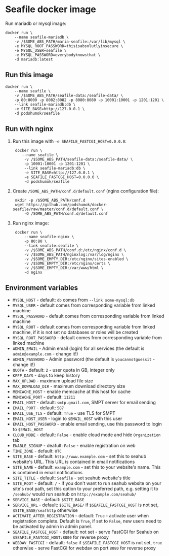 # Seafile docker image

Run mariadb or mysql image:

    docker run \
        --name seafile-mariadb \
        -v /$SOME_ABS_PATH/maria-seafile:/var/lib/mysql \
        -e MYSQL_ROOT_PASSWORD=thisisabsolutlyinsecure \
        -e MYSQL_USER=seafile \
        -e MYSQL_PASSWORD=everybodyknowsthat \
        -d mariadb:latest

## Run this image

    docker run \
        --name seafile \
        -v /$SOME_ABS_PATH/seafile-data:/seafile-data/ \
        -p 80:8000 -p 8082:8082 -p 8080:8080 -p 10001:10001 -p 1201:1201 \
        --link seafile-mariadb:db \
        -e SITE_BASE=http://127.0.0.1 \
        -d podshumok/seafile

## Run with nginx

1. Run this image with `-e SEAFILE_FASTCGI_HOST=0.0.0.0`:

        docker run \
           --name seafile \
            -v /$SOME_ABS_PATH/seafile-data:/seafile-data/ \
            -p 10001:10001 -p 1201:1201 \
            --link seafile-mariadb:db \
            -e SITE_BASE=http://127.0.0.1 \
            -e SEAFILE_FASTCGI_HOST=0.0.0.0 \
            -d podshumok/seafile

2. Create `/SOME_ABS_PATH/conf.d/default.conf` (nginx configuration file):

        mkdir -p /$SOME_ABS_PATH/conf.d
        wget https://github.com/podshumok/docker-seafile/raw/master/conf.d/default.conf \
            -O /SOME_ABS_PATH/conf.d/default.conf

3. Run nginx image:

        docker run \
            --name seafile-nginx \
            -p 80:80 \
            --link seafile:seafile \
            -v /$SOME_ABS_PATH/conf.d:/etc/nginx/conf.d \
            -v /$SOME_ABS_PATH/nginxlog:/var/log/nginx \
            -v /$SOME_EMPTY_DIR:/etc/nginx/sites-enabled \
            -v /$SOME_EMPTY_DIR:/etc/nginx/certs \
            -v /$SOME_EMPTY_DIR:/var/www/html \
            -d nginx


## Environment variables

- `MYSQL_HOST` - default: `db` comes from `--link some-mysql:db`
- `MYSQL_USER` - default comes from corresponding variable from linked machine
- `MYSQL_PASSWORD` - default comes from corresponding variable from linked machine
- `MYSQL_ROOT` - default comes from corresponding variable from linked machine, if it is not set no databases or roles will be created
- `MYSQL_ROOT_PASSWORD` - default comes from corresponding variable from linked machine
- `ADMIN_EMAIL` - Admin email (login) for all services (the default is `admin@example.com` - change it!)
- `ADMIN_PASSWORD` - Admin password (the default is `youcannotguessit` - change it!)
- `QUOTA` - default: `2` - user quota in GB, integer only
- `KEEP_DAYS` - days to keep history
- `MAX_UPLOAD` - maximum upload file size
- `MAX_DOWNLOAD_DIR` - maximum download directory size
- `MEMCACHE_HOST` - enable memcache at this host for cache
- `MEMCACHE_PORT` - default: `11211`
- `EMAIL_HOST` - default: `smtp.gmail.com`, SMPT server for email sending
- `EMAIL_PORT` - default: `587`
- `EMAIL_USE_TLS` - default: `True` - use TLS for SMPT
- `EMAIL_HOST_USER` - login to `$EMAIL_HOST` with this user
- `EMAIL_HOST_PASSWORD` - enable email sending, use this password to login to `$EMAIL_HOST`
- `CLOUD_MODE` - default: `False` - enable cloud mode and hide `Organization` tab
- `ENABLE_SIGNUP` - deafult: `False` - enable registration on web
- `TIME_ZONE` - default: `UTC`
- `SITE_BASE` - default: `http://www.example.com` - set this to seahub website's URL. This URL is contained in email notifications
- `SITE_NAME` - default: `example.com` - set this to your website's name. This is contained in email notifications
- `SITE_TITLE` - default: `Seafile` - set seahub website's title
- `SITE_ROOT` - default: `/` - if you don't want to run seahub website on your site's root path, set this option to your preferred path, e.g. setting it to `/seahub/` would run seahub on `http://example.com/seahub/`
- `SERVICE_BASE` - default: `$SITE_BASE`
- `SERVICE_URL` - default: `$SITE_BASE/` if `$SEAFILE_FASTCGI_HOST` is not set, `$SITE_BASE/seafhttp` otherwise
- `ACTIVATE_AFTER_REGISTRATION` - default: `True` - activate user when registration complete. Default is `True`, if set to `False`, new users need to be activated by admin in admin panel.
- `SEAFILE_FASTCGI_HOST` - default: not set - serve FastCGI for Seahub on `$SEAFILE_FASTCGI_HOST:8000` for reverse proxy
- `WEBDAV_FASTCGI` - default: `false` if `$SEAFILE_FASTCGI_HOST` is not set, `true` otherwise - serve FastCGI for webdav on port `8080` for reverse proxy
